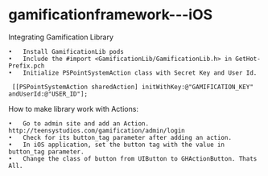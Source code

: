 # gamificationframework---iOS

Integrating Gamification Library

	•	Install GamificationLib pods
	•	Include the #import <GamificationLib/GamificationLib.h> in GetHot-Prefix.pch
	•	Initialize PSPointSystemAction class with Secret Key and User Id.
	
	 [[PSPointSystemAction sharedAction] initWithKey:@"GAMIFICATION_KEY" andUserId:@"USER_ID"];
 
How to make library work with Actions:

	•	Go to admin site and add an Action. http://teensystudios.com/gamification/admin/login
	•	Check for its button_tag parameter after adding an action.
	•	In iOS application, set the button tag with the value in button_tag parameter.
	•	Change the class of button from UIButton to GHActionButton. Thats All.

